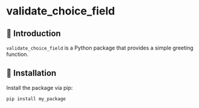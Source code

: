 # validate_choice_field


## 📌 Introduction
`validate_choice_field` is a Python package that provides a simple greeting function.

## 🚀 Installation
Install the package via pip:

```sh
pip install my_package
